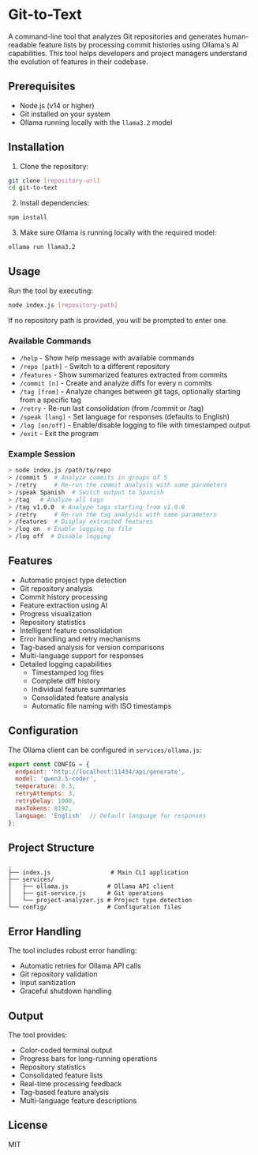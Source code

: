 # Git-to-Text

A command-line tool that analyzes Git repositories and generates human-readable feature lists by processing commit histories using Ollama's AI capabilities. This tool helps developers and project managers understand the evolution of features in their codebase.

## Prerequisites

- Node.js (v14 or higher)
- Git installed on your system
- Ollama running locally with the `llama3.2` model

## Installation

1. Clone the repository:
```bash
git clone [repository-url]
cd git-to-text
```

2. Install dependencies:
```bash
npm install
```

3. Make sure Ollama is running locally with the required model:
```bash
ollama run llama3.2
```

## Usage

Run the tool by executing:

```bash
node index.js [repository-path]
```

If no repository path is provided, you will be prompted to enter one.

### Available Commands

- `/help` - Show help message with available commands
- `/repo [path]` - Switch to a different repository
- `/features` - Show summarized features extracted from commits
- `/commit [n]` - Create and analyze diffs for every n commits
- `/tag [from]` - Analyze changes between git tags, optionally starting from a specific tag
- `/retry` - Re-run last consolidation (from /commit or /tag)
- `/speak [lang]` - Set language for responses (defaults to English)
- `/log [on/off]` - Enable/disable logging to file with timestamped output
- `/exit` - Exit the program

### Example Session

```bash
> node index.js /path/to/repo
> /commit 5  # Analyze commits in groups of 5
> /retry     # Re-run the commit analysis with same parameters
> /speak Spanish  # Switch output to Spanish
> /tag   # Analyze all tags
> /tag v1.0.0  # Analyze tags starting from v1.0.0
> /retry     # Re-run the tag analysis with same parameters
> /features  # Display extracted features
> /log on  # Enable logging to file
> /log off  # Disable logging
```

## Features

- Automatic project type detection
- Git repository analysis
- Commit history processing
- Feature extraction using AI
- Progress visualization
- Repository statistics
- Intelligent feature consolidation
- Error handling and retry mechanisms
- Tag-based analysis for version comparisons
- Multi-language support for responses
- Detailed logging capabilities
  - Timestamped log files
  - Complete diff history
  - Individual feature summaries
  - Consolidated feature analysis
  - Automatic file naming with ISO timestamps

## Configuration

The Ollama client can be configured in `services/ollama.js`:

```javascript
export const CONFIG = {
  endpoint: 'http://localhost:11434/api/generate',
  model: 'qwen2.5-coder',
  temperature: 0.3,
  retryAttempts: 3,
  retryDelay: 1000,
  maxTokens: 8192,
  language: 'English'  // Default language for responses
};
```

## Project Structure

```
.
├── index.js                 # Main CLI application
├── services/
│   ├── ollama.js           # Ollama API client
│   ├── git-service.js      # Git operations
│   └── project-analyzer.js # Project type detection
└── config/                 # Configuration files
```

## Error Handling

The tool includes robust error handling:
- Automatic retries for Ollama API calls
- Git repository validation
- Input sanitization
- Graceful shutdown handling

## Output

The tool provides:
- Color-coded terminal output
- Progress bars for long-running operations
- Repository statistics
- Consolidated feature lists
- Real-time processing feedback
- Tag-based feature analysis
- Multi-language feature descriptions

## License

MIT

